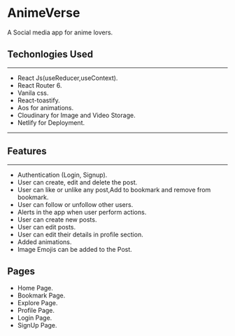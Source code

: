 # AnimeVerse

A Social media app for anime lovers.

## Techonlogies Used

---

- React Js(useReducer,useContext).
- React Router 6.
- Vanila css.
- React-toastify.
- Aos for animations.
- Cloudinary for Image and Video Storage.
- Netlify for Deployment.

---

## Features

---

- Authentication (Login, Signup).
- User can create, edit and delete the post.
- User can like or unlike any post,Add to bookmark and remove from bookmark.
- User can follow or unfollow other users.
- Alerts in the app when user perform actions.
- User can create new posts.
- User can edit posts.
- User can edit their details in profile section.
- Added animations.
- Image Emojis can be added to the Post.

## Pages

- Home Page.
- Bookmark Page.
- Explore Page.
- Profile Page.
- Login Page.
- SignUp Page.
